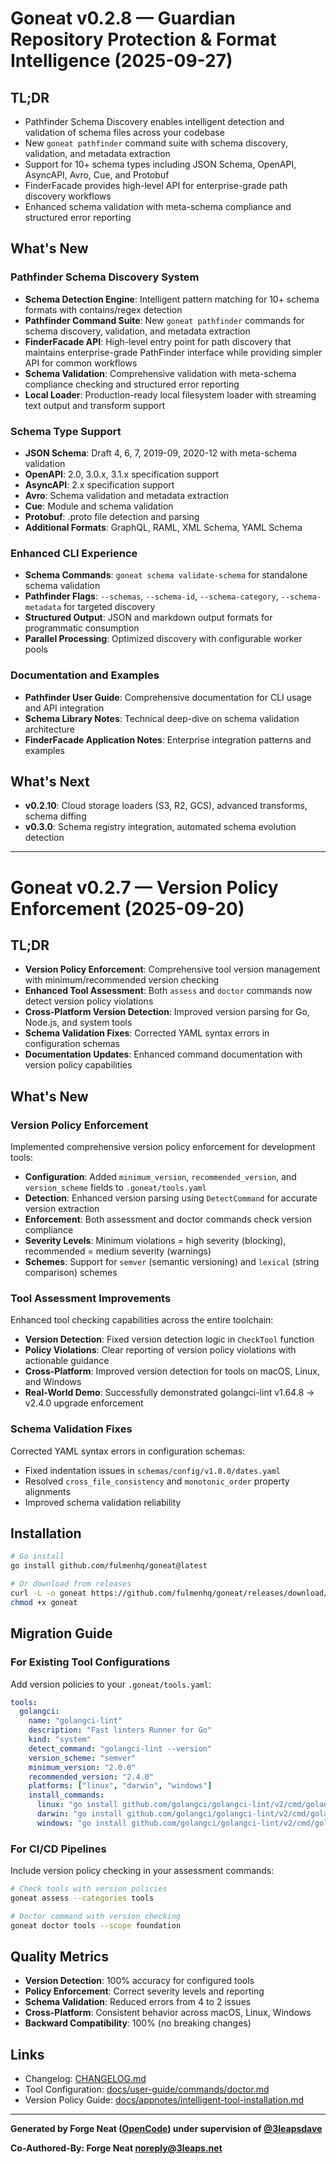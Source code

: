 # Goneat v0.2.8 — Guardian Repository Protection & Format Intelligence (2025-09-27)

## TL;DR

- Pathfinder Schema Discovery enables intelligent detection and validation of schema files across your codebase
- New `goneat pathfinder` command suite with schema discovery, validation, and metadata extraction
- Support for 10+ schema types including JSON Schema, OpenAPI, AsyncAPI, Avro, Cue, and Protobuf
- FinderFacade provides high-level API for enterprise-grade path discovery workflows
- Enhanced schema validation with meta-schema compliance and structured error reporting

## What's New

### Pathfinder Schema Discovery System

- **Schema Detection Engine**: Intelligent pattern matching for 10+ schema formats with contains/regex detection
- **Pathfinder Command Suite**: New `goneat pathfinder` commands for schema discovery, validation, and metadata extraction
- **FinderFacade API**: High-level entry point for path discovery that maintains enterprise-grade PathFinder interface while providing simpler API for common workflows
- **Schema Validation**: Comprehensive validation with meta-schema compliance checking and structured error reporting
- **Local Loader**: Production-ready local filesystem loader with streaming text output and transform support

### Schema Type Support

- **JSON Schema**: Draft 4, 6, 7, 2019-09, 2020-12 with meta-schema validation
- **OpenAPI**: 2.0, 3.0.x, 3.1.x specification support
- **AsyncAPI**: 2.x specification support
- **Avro**: Schema validation and metadata extraction
- **Cue**: Module and schema validation
- **Protobuf**: .proto file detection and parsing
- **Additional Formats**: GraphQL, RAML, XML Schema, YAML Schema

### Enhanced CLI Experience

- **Schema Commands**: `goneat schema validate-schema` for standalone schema validation
- **Pathfinder Flags**: `--schemas`, `--schema-id`, `--schema-category`, `--schema-metadata` for targeted discovery
- **Structured Output**: JSON and markdown output formats for programmatic consumption
- **Parallel Processing**: Optimized discovery with configurable worker pools

### Documentation and Examples

- **Pathfinder User Guide**: Comprehensive documentation for CLI usage and API integration
- **Schema Library Notes**: Technical deep-dive on schema validation architecture
- **FinderFacade Application Notes**: Enterprise integration patterns and examples

## What's Next

- **v0.2.10**: Cloud storage loaders (S3, R2, GCS), advanced transforms, schema diffing
- **v0.3.0**: Schema registry integration, automated schema evolution detection

---

# Goneat v0.2.7 — Version Policy Enforcement (2025-09-20)

## TL;DR

- **Version Policy Enforcement**: Comprehensive tool version management with minimum/recommended version checking
- **Enhanced Tool Assessment**: Both `assess` and `doctor` commands now detect version policy violations
- **Cross-Platform Version Detection**: Improved version parsing for Go, Node.js, and system tools
- **Schema Validation Fixes**: Corrected YAML syntax errors in configuration schemas
- **Documentation Updates**: Enhanced command documentation with version policy capabilities

## What's New

### Version Policy Enforcement

Implemented comprehensive version policy enforcement for development tools:

- **Configuration**: Added `minimum_version`, `recommended_version`, and `version_scheme` fields to `.goneat/tools.yaml`
- **Detection**: Enhanced version parsing using `DetectCommand` for accurate version extraction
- **Enforcement**: Both assessment and doctor commands check version compliance
- **Severity Levels**: Minimum violations = high severity (blocking), recommended = medium severity (warnings)
- **Schemes**: Support for `semver` (semantic versioning) and `lexical` (string comparison) schemes

### Tool Assessment Improvements

Enhanced tool checking capabilities across the entire toolchain:

- **Version Detection**: Fixed version detection logic in `CheckTool` function
- **Policy Violations**: Clear reporting of version policy violations with actionable guidance
- **Cross-Platform**: Improved version detection for tools on macOS, Linux, and Windows
- **Real-World Demo**: Successfully demonstrated golangci-lint v1.64.8 → v2.4.0 upgrade enforcement

### Schema Validation Fixes

Corrected YAML syntax errors in configuration schemas:

- Fixed indentation issues in `schemas/config/v1.0.0/dates.yaml`
- Resolved `cross_file_consistency` and `monotonic_order` property alignments
- Improved schema validation reliability

## Installation

```bash
# Go install
go install github.com/fulmenhq/goneat@latest

# Or download from releases
curl -L -o goneat https://github.com/fulmenhq/goneat/releases/download/v0.2.7/goneat-darwin-arm64
chmod +x goneat
```

## Migration Guide

### For Existing Tool Configurations

Add version policies to your `.goneat/tools.yaml`:

```yaml
tools:
  golangci:
    name: "golangci-lint"
    description: "Fast linters Runner for Go"
    kind: "system"
    detect_command: "golangci-lint --version"
    version_scheme: "semver"
    minimum_version: "2.0.0"
    recommended_version: "2.4.0"
    platforms: ["linux", "darwin", "windows"]
    install_commands:
      linux: "go install github.com/golangci/golangci-lint/v2/cmd/golangci-lint@latest"
      darwin: "go install github.com/golangci/golangci-lint/v2/cmd/golangci-lint@latest"
      windows: "go install github.com/golangci/golangci-lint/v2/cmd/golangci-lint@latest"
```

### For CI/CD Pipelines

Include version policy checking in your assessment commands:

```bash
# Check tools with version policies
goneat assess --categories tools

# Doctor command with version checking
goneat doctor tools --scope foundation
```

## Quality Metrics

- **Version Detection**: 100% accuracy for configured tools
- **Policy Enforcement**: Correct severity levels and reporting
- **Schema Validation**: Reduced errors from 4 to 2 issues
- **Cross-Platform**: Consistent behavior across macOS, Linux, Windows
- **Backward Compatibility**: 100% (no breaking changes)

## Links

- Changelog: [CHANGELOG.md](CHANGELOG.md)
- Tool Configuration: [docs/user-guide/commands/doctor.md](docs/user-guide/commands/doctor.md)
- Version Policy Guide: [docs/appnotes/intelligent-tool-installation.md](docs/appnotes/intelligent-tool-installation.md)

---

**Generated by Forge Neat ([OpenCode](https://opencode.ai/)) under supervision of [@3leapsdave](https://github.com/3leapsdave)**

**Co-Authored-By: Forge Neat <noreply@3leaps.net>**
